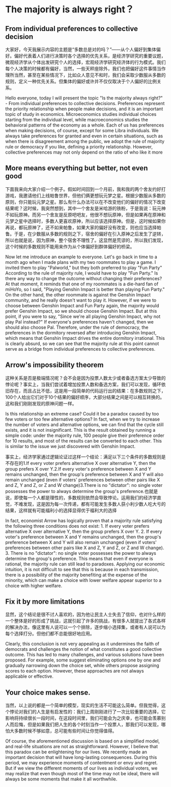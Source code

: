 # The majority is always right？

## From individual preferences to collective decision

大家好，今天我展示内容的主题是“多数总是对的吗？”——从个人偏好到集体偏好。偏好代表着人们进行决策时各个选择的优先关系，是经济学研究的重要议题，微观经济学从个体出发研究个人的选择，宏观经济学研究经济体的行为模式。我们每个人决策的时候都有偏好，当然，一些天秤座除外，我们也把偏好这件事情当作理所当然，甚至在某些情况下，比如众人意见不和时，我们会采取少数服从多数的规则，定义一种优先关系。但集体的偏好或许并不仅仅取决于个人偏好的比例关系。

Hello everyone, today I will present the topic "Is the majority always right?" - From individual preferences to collective decisions. Preferences represent the priority relationship when people make decisions, and it is an important topic of study in economics. Microeconomics studies individual choices starting from the individual level, while macroeconomics studies the behavioral patterns of the economy as a whole. Each of us has preferences when making decisions, of course, except for some Libra individuals. We always take preferences for granted and even in certain situations, such as when there is disagreement among the public, we adopt the rule of majority rule or democracy if you like, defining a priority relationship. However, collective preferences may not only depend on the ratio of who like it more

## More means everything but better, not even good

下面我来向大家介绍一个例子。假如时间回到一个月前，我和我的两个舍友约好打游戏，我邀请他们上线帕鲁世界，但他们俩更想玩元梦之星。根据少数服从多数的原则，你只能玩元梦之星。那么有什么办法可以在不改变他们的偏好的情况下改变结果呢？这时候，我突然想到，其中一个舍友是米哈游的铁粉，于是我说：玩元神不如玩原神。而另一个舍友是反原吧吧友，他很不想玩原神，但是如果再在原神和元梦之星中选择时，多数人更喜欢原神，所以应该选择原神。但是，这时候如果你再说，都玩原神了，还不如来帕鲁，如果大家的偏好没有改变，则也应当选择帕鲁。于是，在少数服从多数的规则之下，宿舍的偏好在引入原神之后发生了逆转，所以也就是说，因为原神，整个宿舍不理性了。这显然是荒谬的，所以我们发现，这个时候的多数规则不能用来作为从个体偏好到群体偏好的桥梁。

Now let me introduce an example to everyone. Let's go back in time to a month ago when I made plans with my two roommates to play a game. I invited them to play "Palworld," but they both preferred to play "Fun Party" According to the rule of majority rule, I would have to play "Fun Party." Is there any way to change the outcome without changing their preferences? At that moment, it reminds that one of my roommates is a die-hard fan of miHoYo, so I said, "Playing Genshin Impact is better than playing Fun Party." On the other hand, the other roommate is against the Genshin Impact community, and he really doesn't want to play it. However, if we were to choose between Genshin Impact and Fun Party again, the majority would prefer Genshin Impact, so we should choose Genshin Impact. But at this point, if you were to say, "Since we're all playing Genshin Impact, why not play Pal instead?" If everyone's preferences haven't changed, then we should also choose Pal. Therefore, under the rule of democracy, the preferences in the dormitory reversed after introducing Genshin Impact, which means that Genshin Impact drives the entire dormitory irrational. This is clearly absurd, so we can see that the majority rule at this point cannot serve as a bridge from individual preferences to collective preferences.

## Arrow's impossibility theorem

这种关系是否是极端情况呢？会不会是因为投票人数太少或者备选方案太少导致的悖论呢？事实上，当我们尝试着增加投票人数和备选方案，我们可以发现，循环依旧存在，而且占比不低，这是用一段简单的代码运行出的结果：在多数规则之下，100个人给出它们对于10个结果的偏好顺序，大部分结果之间是可以相互转换的。这和我们刚刚发现的原神问题一样。

Is this relationship an extreme case? Could it be a paradox caused by too few voters or too few alternative options? In fact, when we try to increase the number of voters and alternative options, we can find that the cycle still exists, and it is not insignificant. This is the result obtained by running a simple code: under the majority rule, 100 people give their preference order for 10 results, and most of the results can be converted to each other. This is similar to the issue we just discovered with Genshin Impact.

事实上，经济学家通过逻辑论证过这样一个结论：满足以下三个条件的多数规则是不存在的1.If every voter prefers alternative X over alternative Y, then the group prefers X over Y.2.If every voter's preference between X and Y remains unchanged, then the group's preference between X and Y will also remain unchanged (even if voters' preferences between other pairs like X and Z, Y and Z, or Z and W change)3.There is no "dictator": no single voter possesses the power to always determine the group's preference.也就是说，即使每一个人都是理性的，多数规则依然会导致悖论。运用我们的经济学直觉，不难发现，这是因为每一次传递，都有可能发生多数人获小利少数人吃大亏的结果，这样就有可能福利小的选择显得优于福利大的选择

In fact, economist Arrow has logically proven that a majority rule satisfying the following three conditions does not exist: 1. If every voter prefers alternative X over alternative Y, then the group prefers X over Y. 2. If every voter's preference between X and Y remains unchanged, then the group's preference between X and Y will also remain unchanged (even if voters' preferences between other pairs like X and Z, Y and Z, or Z and W change). 3. There is no "dictator": no single voter possesses the power to always determine the group's preference. This means that even if everyone is rational, the majority rule can still lead to paradoxes. Applying our economic intuition, it is not difficult to see that this is because in each transmission, there is a possibility of the majority benefiting at the expense of the minority, which can make a choice with lower welfare appear superior to a choice with higher welfare.

## Fix it by more limitations

显然，这个结论是很不讨人喜欢的，因为他让民主人士失去了信仰，也对什么样的一个整体是好的形成了挑战，这就引起了许多的挑战，有很多人就提出了各式各样的解决办法，像这里有人说可以一个个排除，逐步缩小选择集，或者有人说可以为每个选择打分。但他们都不总能很好地应用。

Clearly, this conclusion is not very appealing as it undermines the faith of democrats and challenges the notion of what constitutes a good collective outcome. This has led to many challenges, and various solutions have been proposed. For example, some suggest eliminating options one by one and gradually narrowing down the choice set, while others propose assigning scores to each option. However, these approaches are not always applicable or effective.

## Your choice makes sense.

当然，以上说的都是一个简单的模型，现实的生活不可能这么简单。但我觉得，这个悖论对我们的人生是有启发性的：我们上周刚刚进行了一次比较重要的选择，它影响将持续很长一段时间，在这段时间里，我们可能会为之庆幸，也可能会羡慕别人而后悔，但是如果我们把人生的各个时刻当作一个投票人，那我们可以发现，哪怕大多数时候不够如意，总可能有些时间让你觉得值得。

Of course, the aforementioned discussion is based on a simplified model, and real-life situations are not as straightforward. However, I believe that this paradox can be enlightening for our lives. We recently made an important decision that will have long-lasting consequences. During this period, we may experience moments of contentment or envy and regret. But if we view the different moments of our lives as individual voters, we may realize that even though most of the time may not be ideal, there will always be some moments that make it all worthwhile.